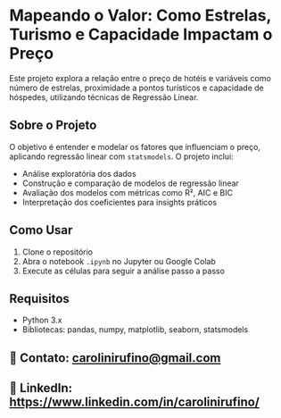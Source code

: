 # Mapeando o Valor: Como Estrelas, Turismo e Capacidade Impactam o Preço

Este projeto explora a relação entre o preço de hotéis e variáveis como número de estrelas, proximidade a pontos turísticos e capacidade de hóspedes, utilizando técnicas de Regressão Linear.

## Sobre o Projeto

O objetivo é entender e modelar os fatores que influenciam o preço, aplicando regressão linear com `statsmodels`. O projeto inclui:

- Análise exploratória dos dados  
- Construção e comparação de modelos de regressão linear  
- Avaliação dos modelos com métricas como R², AIC e BIC  
- Interpretação dos coeficientes para insights práticos

## Como Usar

1. Clone o repositório  
2. Abra o notebook `.ipynb` no Jupyter ou Google Colab  
3. Execute as células para seguir a análise passo a passo  

## Requisitos

- Python 3.x  
- Bibliotecas: pandas, numpy, matplotlib, seaborn, statsmodels



## 📩 Contato: carolinirufino@gmail.com
## 🔗 LinkedIn: https://www.linkedin.com/in/carolinirufino/ 
